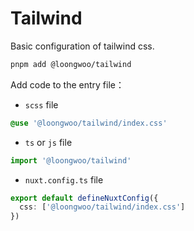 # Tailwind

Basic configuration of tailwind css.

```sh
pnpm add @loongwoo/tailwind
```

Add code to the entry file：

- `scss` file

```scss
@use '@loongwoo/tailwind/index.css'
```

- `ts` or `js` file

```ts
import '@loongwoo/tailwind'
```

- `nuxt.config.ts` file

```ts
export default defineNuxtConfig({
  css: ['@loongwoo/tailwind/index.css']
})
```
